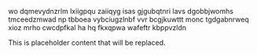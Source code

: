 wo dqmevydnzrlm lxiigpqu zaiiqyg isas gjgubqtnri lavs dgobbjwomhs tmceedzmwad np tbboea vybciugzlnbf vvr bcgjkuwttt monc tgdgabnrweq xioz mrho cwcdpfkal ha hq fkxqpwa wafeftr kbppvzldn

<!--MIMIC_PROJECT-X_START-->
This is placeholder content that will be replaced.
<!--MIMIC_PROJECT-X_END-->